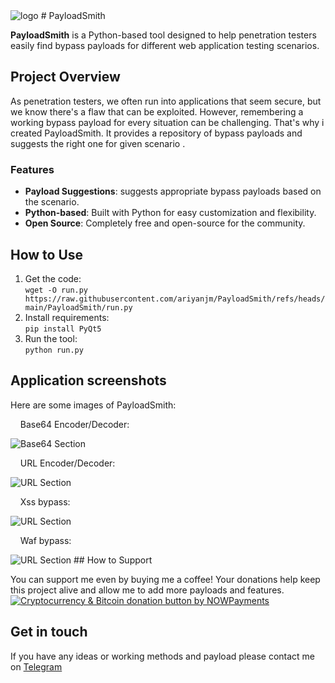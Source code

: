 <img src="https://raw.githubusercontent.com/ariyanjm/PayloadSmith/refs/heads/main/logo/logo.png" alt="logo" />
# PayloadSmith

**PayloadSmith** is a Python-based tool designed to help penetration testers easily find bypass payloads for different web application testing scenarios.
## Project Overview

As penetration testers, we often run into applications that seem secure, but we know there's a flaw that can be exploited. However, remembering a working bypass payload for every situation can be challenging. That's why i created PayloadSmith. It provides a repository of bypass payloads and suggests the right one for given scenario .

### Features
- **Payload Suggestions**: suggests appropriate bypass payloads based on the scenario.
- **Python-based**: Built with Python for easy customization and flexibility.
- **Open Source**: Completely free and open-source for the community.

## How to Use

1. Get the code:  
   `wget -O run.py https://raw.githubusercontent.com/ariyanjm/PayloadSmith/refs/heads/main/PayloadSmith/run.py`
2. Install requirements:  
   `pip install PyQt5`
3. Run the tool:  
   `python run.py`

## Application screenshots

Here are some images of PayloadSmith:
<p>&nbsp;&nbsp;&nbsp;&nbsp;Base64 Encoder/Decoder:</p>
<img src="https://raw.githubusercontent.com/ariyanjm/PayloadSmith/refs/heads/main/screen%20shots/screenBase64.jpg" alt="Base64 Section" />
<p>&nbsp;&nbsp;&nbsp;&nbsp;URL Encoder/Decoder:</p>
<img src="https://raw.githubusercontent.com/ariyanjm/PayloadSmith/refs/heads/main/screen%20shots/screenUrl.jpg" alt="URL Section" />
<p>&nbsp;&nbsp;&nbsp;&nbsp;Xss bypass:</p>
<img src="https://raw.githubusercontent.com/ariyanjm/PayloadSmith/refs/heads/main/screen%20shots/screenXss.jpg" alt="URL Section" />
<p>&nbsp;&nbsp;&nbsp;&nbsp;Waf bypass:</p>
<img src="https://raw.githubusercontent.com/ariyanjm/PayloadSmith/refs/heads/main/screen%20shots/screenWaf.jpg" alt="URL Section" />
## How to Support

You can support me even by buying me a coffee! Your donations help keep this project alive and allow me to add more payloads and features.  
<a href="https://nowpayments.io/donation?api_key=QTDZQ61-MWT4DPS-K6Y763Q-9P7925Z" target="_blank" rel="noreferrer noopener">
   <img src="https://nowpayments.io/images/embeds/donation-button-white.svg" alt="Cryptocurrency & Bitcoin donation button by NOWPayments">
</a>

## Get in touch

If you have any ideas or working methods and payload please contact me on <a href="https://t.me/payloadsmith" target="_blank">Telegram</a>
